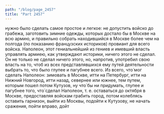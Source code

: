 ```yaml
---
path: "/blog/page_2457"
title: "Part 2457"
---
```


 нужно было сделать самое простое и легкое: не допустить войско до грабежа, заготовить зимние одежды, которых достало бы в Москве на всю армию, и правильно собрать находившийся в Москве более чем на полгода (по показанию французских историков) провиант для всего войска. Наполеон, этот гениальнейший из гениев и имевший власть управлять армиею, как утверждают историки, ничего этого не сделал.
Он не только не сделал ничего этого, но, напротив, употребил свою власть на то, чтоб из всех представлявшихся ему путей деятельности выбрать то, что было глупее и пагубнее всего. Из всего, что̀ мог сделать Наполеон: зимовать в Москве, итти на Петербург, итти на Нижний Новгород, итти назад, севернее или южнее, тем путем, которым пошел потом Кутузов, ну что̀ бы ни придумать, глупее и пагубнее того, что̀ сделал Наполеон, т. е. оставаться до октября в Москве, предоставляя войскам грабить город, потом колеблясь оставить гарнизон, выйти из Москвы, подойти к Кутузову, не начать сражения, пойти вправо, дойт
